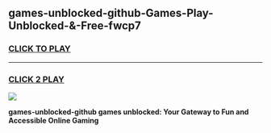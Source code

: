 
## games-unblocked-github-Games-Play-Unblocked-&-Free-fwcp7
<h3>
<a href="https://premium76.site?title=games-unblocked-github&ref=24A">CLICK TO PLAY</a></h3>
<hr>

<h3>
<a href="https://premium76.site?title=games-unblocked-github&ref=24A">CLICK 2 PLAY</a>
  
</h3>

<a href="https://premium76.site?title=games-unblocked-github&ref=24A"><img src="https://clearcache.store/games.png"></a>


**games-unblocked-github games unblocked: Your Gateway to Fun and Accessible Online Gaming**
